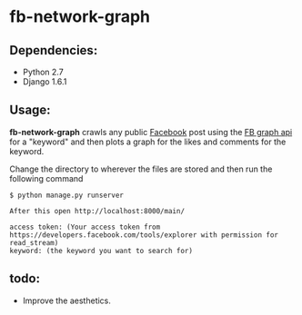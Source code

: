 fb-network-graph
================================

Dependencies:
-------------
*  Python 2.7
*  Django 1.6.1
       
Usage:
----------
**fb-network-graph**  crawls any public [Facebook](https://www.facebook.com/) post using the [FB graph api](https://developers.facebook.com/docs/graph-api/) for a "keyword" and then plots a graph for the likes and comments for the keyword.

Change the directory to wherever the files are stored and then run the following command

	$ python manage.py runserver
	
	After this open http://localhost:8000/main/

    access token: (Your access token from https://developers.facebook.com/tools/explorer with permission for read_stream)
    keyword: (the keyword you want to search for)

todo:
------
*  Improve the aesthetics.

